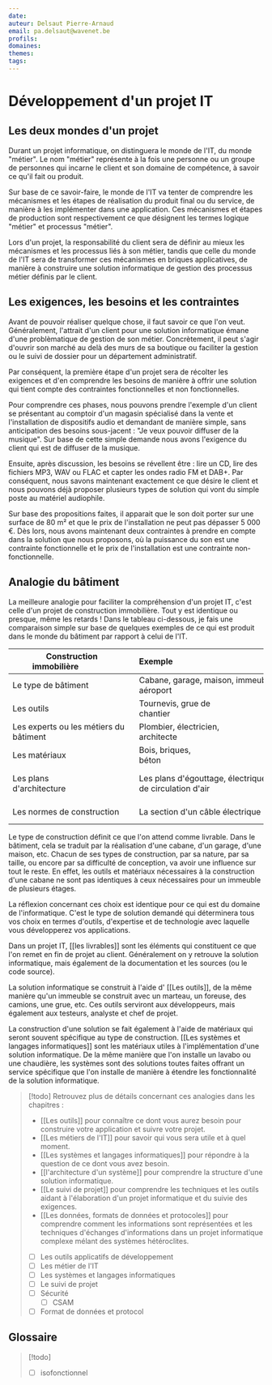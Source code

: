 ```yaml
---
date: 
auteur: Delsaut Pierre-Arnaud 
email: pa.delsaut@wavenet.be
profils:
domaines:
themes:
tags:
---
```


# Développement d'un projet IT

## Les deux mondes d'un projet

Durant un projet informatique, on distinguera le monde de l'IT, du monde "métier". Le nom "métier" représente à la fois une personne ou un groupe de personnes qui incarne le client et son domaine de compétence, à savoir ce qu'il fait ou produit.

Sur base de ce savoir-faire, le monde de l'IT va tenter de comprendre les mécanismes et les étapes de réalisation du produit final ou du service, de manière à les implémenter dans une application. Ces mécanismes et étapes de production sont respectivement ce que désignent les termes logique "métier" et processus "métier".

Lors d'un projet, la responsabilité du client sera de définir au mieux les mécanismes et les processus liés à son métier, tandis que celle du monde de l'IT sera de transformer ces mécanismes en briques applicatives, de manière à construire une solution informatique de gestion des processus métier définis par le client.

## Les exigences, les besoins et les contraintes

Avant de pouvoir réaliser quelque chose, il faut savoir ce que l'on veut. Généralement, l'attrait d'un client pour une solution informatique émane d'une problèmatique de gestion de son métier. Concrètement, il peut s'agir d'ouvrir son marché au delà des murs de sa boutique ou faciliter la gestion ou le suivi de dossier pour un département administratif. 

Par conséquent, la première étape d'un projet sera de récolter les exigences et d'en comprendre les besoins de manière à offrir une solution qui tient compte des contraintes fonctionnelles et non fonctionnelles.

Pour comprendre ces phases, nous pouvons prendre l'exemple d'un client se présentant au comptoir d'un magasin spécialisé dans la vente et l'installation de dispositifs audio et demandant de manière simple, sans anticipation des besoins sous-jacent : "Je veux pouvoir diffuser de la musique". Sur base de cette simple demande nous avons l'exigence du client qui est de diffuser de la musique. 

Ensuite, après discussion, les besoins se révellent être : lire un CD, lire des fichiers MP3, WAV ou FLAC et capter les ondes radio FM et DAB+. Par conséquent, nous savons maintenant exactement ce que désire le client et nous pouvons déjà proposer plusieurs types de solution qui vont du simple poste au matériel audiophile. 

Sur base des propositions faites, il apparait que le son doit porter sur une surface de 80 m² et que le prix de l'installation ne peut pas dépasser 5 000 €. Dès lors, nous avons maintenant deux contraintes à prendre en compte dans la solution que nous proposons, où la puissance du son est une contrainte fonctionnelle et le prix de l'installation est une contrainte non-fonctionnelle.

## Analogie du bâtiment

La meilleure analogie pour faciliter la compréhension d'un projet IT, c'est celle d'un projet de construction immobilière. Tout y est identique ou presque, même les retards ! Dans le tableau ci-dessous, je fais une comparaison simple sur base de quelques exemples de ce qui est produit dans le monde du bâtiment par rapport à celui de l'IT.

| Construction immobilière                | Exemple                                                 | Projet IT                               | Exemple                                                    |  
| --------------------------------------- | ------------------------------------------------------- | --------------------------------------- | ---------------------------------------------------------- |  
| Le type de bâtiment                 | Cabane, garage, maison, immeuble, aéroport              | Le livrable                             | Site web, application mobile                              |  
| Les outils              | Tournevis, grue de chantier                           | Les outils applicatifs de développement | Git, Azure Devops, Visual Studio                           |  
| Les experts ou les métiers du bâtiment | Plombier, électricien, architecte                       | Les techniciens ou experts IT            | Développeur, architecte, administrateur système           |  
| Les matériaux                  | Bois, briques, béton                                    | Les systèmes et langages informatiques         | C#, JavaScript, SQL Server, Linux                          |  
| Les plans d'architecture                               | Les plans d'égouttage, électrique, de circulation d'air | Les analyses et l'architecture des composants                          | Les analyses fonctionnelles, techniques ou d'architectures |
| Les normes de construction | La section d'un câble électrique | Les formats de données et les protocoles | API REST, XML, etc |

Le type de construction définit ce que l'on attend comme livrable. Dans le bâtiment, cela se traduit par la réalisation d'une cabane, d'un garage, d'une maison, etc. Chacun de ses types de construction, par sa nature, par sa taille, ou encore par sa difficulté de conception, va avoir une influence sur tout le reste. En effet, les outils et matériaux nécessaires à la construction d'une cabane ne sont pas identiques à ceux nécessaires pour un immeuble de plusieurs étages.

La réflexion concernant ces choix est identique pour ce qui est du domaine de l'informatique. C'est le type de solution demandé qui déterminera tous vos choix en termes d'outils, d'expertise et de technologie avec laquelle vous développerez vos applications.

Dans un projet IT, [[les livrables]] sont les éléments qui constituent ce que l'on remet en fin de projet au client. Généralement on y retrouve la solution informatique, mais également de la documentation et les sources (ou le code source).

La solution informatique se construit à l'aide d' [[Les outils]], de la même manière qu'un immeuble se construit avec un marteau, un foreuse, des camions, une grue, etc. Ces outils serviront aux développeurs, mais également aux testeurs, analyste et chef de projet.

La construction d'une solution se fait également à l'aide de matériaux qui seront souvent spécifique au type de construction. [[Les systèmes et langages informatiques]] sont les matériaux utiles à l'implémentation d'une solution informatique. De la même manière que l'on installe un lavabo ou une chaudière, les systèmes sont des solutions toutes faites offrant un service spécifique que l'on installe de manière à étendre les fonctionnalité de la solution informatique.

>[!todo]
>Retrouvez plus de détails concernant ces analogies dans les chapitres :
>- [[Les outils]] pour connaître ce dont vous aurez besoin pour construire votre application et suivre votre projet.  
>- [[Les métiers de l'IT]] pour savoir qui vous sera utile et à quel moment.  
>- [[Les systèmes et langages informatiques]] pour répondre à la question de ce dont vous avez besoin.
>- [[l'architecture d'un système]] pour comprendre la structure d'une solution informatique.
>- [[Le suivi de projet]] pour comprendre les techniques et les outils aidant à l'élaboration d'un projet informatique et du suivie des exigences.
>- [[Les données, formats de données et protocoles]] pour comprendre comment les informations sont représentées et les techniques d'échanges d'informations dans un projet informatique complexe mélant des systèmes hétéroclites.
>- [ ] Les outils applicatifs de développement
>- [ ] Les métier de l'IT
>- [ ] Les systèmes et langages informatiques
>- [ ] Le suivi de projet
>- [ ] Sécurité
>	- [ ] CSAM
>- [ ] Format de données et protocol

## Glossaire

>[!todo]
>- [ ] isofonctionnel